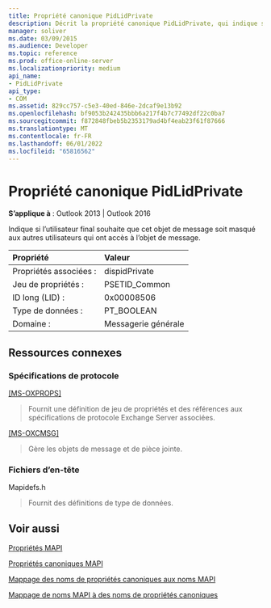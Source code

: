 ```yaml
---
title: Propriété canonique PidLidPrivate
description: Décrit la propriété canonique PidLidPrivate, qui indique si l’utilisateur final souhaite que l’objet message soit masqué par d’autres utilisateurs qui y ont accès.
manager: soliver
ms.date: 03/09/2015
ms.audience: Developer
ms.topic: reference
ms.prod: office-online-server
ms.localizationpriority: medium
api_name:
- PidLidPrivate
api_type:
- COM
ms.assetid: 829cc757-c5e3-40ed-846e-2dcaf9e13b92
ms.openlocfilehash: bf9053b242435bbb6a217f4b7c77492df22c0ba7
ms.sourcegitcommit: f872848fbeb5b2353179ad4bf4eab23f61f87666
ms.translationtype: MT
ms.contentlocale: fr-FR
ms.lasthandoff: 06/01/2022
ms.locfileid: "65816562"
---
```

# <a name="pidlidprivate-canonical-property"></a>Propriété canonique PidLidPrivate

  
  
**S’applique à** : Outlook 2013 | Outlook 2016 
  
Indique si l’utilisateur final souhaite que cet objet de message soit masqué aux autres utilisateurs qui ont accès à l’objet de message.
  
|Propriété|Valeur|
|:-----|:-----|
|Propriétés associées :  <br/> |dispidPrivate  <br/> |
|Jeu de propriétés :  <br/> |PSETID_Common  <br/> |
|ID long (LID) :  <br/> |0x00008506  <br/> |
|Type de données :  <br/> |PT_BOOLEAN  <br/> |
|Domaine :  <br/> |Messagerie générale  <br/> |
   
## <a name="related-resources"></a>Ressources connexes

### <a name="protocol-specifications"></a>Spécifications de protocole

[[MS-OXPROPS]](https://msdn.microsoft.com/library/f6ab1613-aefe-447d-a49c-18217230b148%28Office.15%29.aspx)
  
> Fournit une définition de jeu de propriétés et des références aux spécifications de protocole Exchange Server associées.
    
[[MS-OXCMSG]](https://msdn.microsoft.com/library/7fd7ec40-deec-4c06-9493-1bc06b349682%28Office.15%29.aspx)
  
> Gère les objets de message et de pièce jointe.
    
### <a name="header-files"></a>Fichiers d’en-tête

Mapidefs.h
  
> Fournit des définitions de type de données.
    
## <a name="see-also"></a>Voir aussi



[Propriétés MAPI](mapi-properties.md)
  
[Propriétés canoniques MAPI](mapi-canonical-properties.md)
  
[Mappage des noms de propriétés canoniques aux noms MAPI](mapping-canonical-property-names-to-mapi-names.md)
  
[Mappage de noms MAPI à des noms de propriétés canoniques](mapping-mapi-names-to-canonical-property-names.md)

